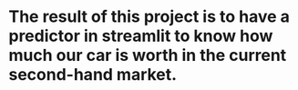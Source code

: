 # The result of this project is to have a predictor in streamlit to know how much our car is worth in the current second-hand market.